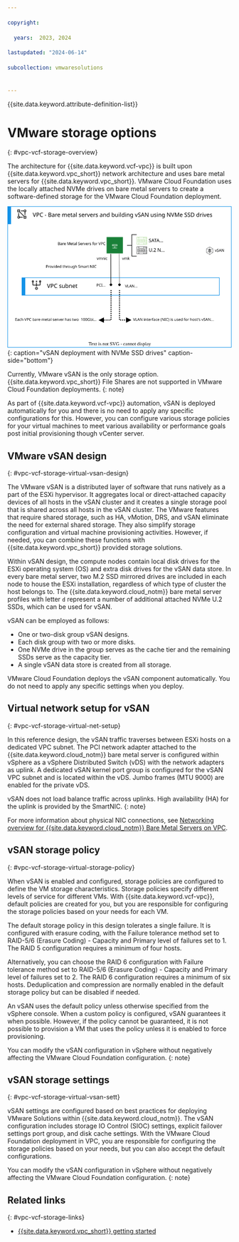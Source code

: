 ```yaml
---

copyright:

  years:  2023, 2024

lastupdated: "2024-06-14"

subcollection: vmwaresolutions


---
```


{{site.data.keyword.attribute-definition-list}}

# VMware storage options
{: #vpc-vcf-storage-overview}

The architecture for {{site.data.keyword.vcf-vpc}} is built upon {{site.data.keyword.vpc_short}} network architecture and uses bare metal servers for {{site.data.keyword.vpc_short}}. VMware Cloud Foundation uses the locally attached NVMe drives on bare metal servers to create a software-defined storage for the VMware Cloud Foundation deployment. 

![vSAN deployment with NVMe SSD drives](../../images/vcf-vpc-v2-bms-vsan.svg "vSAN deployment with NVMe SSD drives"){: caption="vSAN deployment with NVMe SSD drives" caption-side="bottom"}

Currently, VMware vSAN is the only storage option. {{site.data.keyword.vpc_short}} File Shares are not supported in VMware Cloud Foundation deployments.
{: note}

As part of {{site.data.keyword.vcf-vpc}} automation, vSAN is deployed automatically for you and there is no need to apply any specific configurations for this. However, you can configure various storage policies for your virtual machines to meet various availability or performance goals post initial provisioning though vCenter server.

## VMware vSAN design
{: #vpc-vcf-storage-virtual-vsan-design}

The VMware vSAN is a distributed layer of software that runs natively as a part of the ESXi hypervisor. It aggregates local or direct-attached capacity devices of all hosts in the vSAN cluster and it creates a single storage pool that is shared across all hosts in the vSAN cluster. The VMware features that require shared storage, such as HA, vMotion, DRS, and vSAN eliminate the need for external shared storage. They also simplify storage configuration and virtual machine provisioning activities. However, if needed, you can combine these functions with {{site.data.keyword.vpc_short}} provided storage solutions.

Within vSAN design, the compute nodes contain local disk drives for the ESXi operating system (OS) and extra disk drives for the vSAN data store. In every bare metal server, two M.2 SSD mirrored drives are included in each node to house the ESXi installation, regardless of which type of cluster the host belongs to. The {{site.data.keyword.cloud_notm}} bare metal server profiles with letter `d` represent a number of additional attached NVMe U.2 SSDs, which can be used for vSAN.

vSAN can be employed as follows:

* One or two-disk group vSAN designs.
* Each disk group with two or more disks.
* One NVMe drive in the group serves as the cache tier and the remaining SSDs serve as the capacity tier.
* A single vSAN data store is created from all storage.

VMware Cloud Foundation deploys the vSAN component automatically. You do not need to apply any specific settings when you deploy.

## Virtual network setup for vSAN
{: #vpc-vcf-storage-virtual-net-setup}

In this reference design, the vSAN traffic traverses between ESXi hosts on a dedicated VPC subnet. The PCI network adapter attached to the {{site.data.keyword.cloud_notm}} bare metal server is configured within vSphere as a vSphere Distributed Switch (vDS) with the network adapters as uplink. A dedicated vSAN kernel port group is configured for the vSAN VPC subnet and is located within the vDS. Jumbo frames (MTU 9000) are enabled for the private vDS.

vSAN does not load balance traffic across uplinks. High availability (HA) for the uplink is provided by the SmartNIC.
{: note}

For more information about physical NIC connections, see [Networking overview for {{site.data.keyword.cloud_notm}} Bare Metal Servers on VPC](/vpc?topic=vpc-bare-metal-servers-network&interface=ui).

## vSAN storage policy
{: #vpc-vcf-storage-virtual-storage-policy}

When vSAN is enabled and configured, storage policies are configured to define the VM storage characteristics. Storage policies specify different levels of service for different VMs. With {{site.data.keyword.vcf-vpc}}, default policies are created for you, but you are responsible for configuring the storage policies based on your needs for each VM.

The default storage policy in this design tolerates a single failure. It is configured with erasure coding, with the Failure tolerance method set to RAID-5/6 (Erasure Coding) - Capacity and Primary level of failures set to 1. The RAID 5 configuration requires a minimum of four hosts.

Alternatively, you can choose the RAID 6 configuration with Failure tolerance method set to RAID-5/6 (Erasure Coding) - Capacity and Primary level of failures set to 2. The RAID 6 configuration requires a minimum of six hosts. Deduplication and compression are normally enabled in the default storage policy but can be disabled if needed.

An vSAN uses the default policy unless otherwise specified from the vSphere console. When a custom policy is configured, vSAN guarantees it when possible. However, if the policy cannot be guaranteed, it is not possible to provision a VM that uses the policy unless it is enabled to force provisioning.

You can modify the vSAN configuration in vSphere without negatively affecting the VMware Cloud Foundation configuration.
{: note}

## vSAN storage settings
{: #vpc-vcf-storage-virtual-vsan-sett}

vSAN settings are configured based on best practices for deploying VMware Solutions within {{site.data.keyword.cloud_notm}}. The vSAN configuration includes storage IO Control (SIOC) settings, explicit failover settings port group, and disk cache settings. With the VMware Cloud Foundation deployment in VPC, you are responsible for configuring the storage policies based on your needs, but you can also accept the default configurations.

You can modify the vSAN configuration in vSphere without negatively affecting the VMware Cloud Foundation configuration.
{: note}

## Related links
{: #vpc-vcf-storage-links}

* [{{site.data.keyword.vpc_short}} getting started](/docs/vpc?topic=vpc-getting-started)
